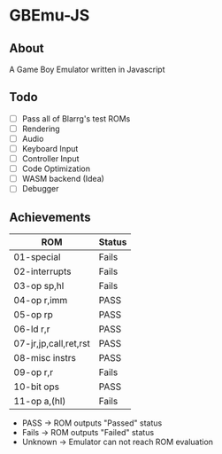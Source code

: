 # GBEmu-JS

## About
A Game Boy Emulator written in Javascript

## Todo
- [ ] Pass all of Blarrg's test ROMs
- [ ] Rendering
- [ ] Audio
- [ ] Keyboard Input
- [ ] Controller Input
- [ ] Code Optimization
- [ ] WASM backend (Idea)
- [ ] Debugger 

## Achievements

| ROM                   | Status | 
|-----------------------|--------|
| 01-special            | Fails  |
| 02-interrupts         | Fails  |
| 03-op sp,hl           | Fails  |
| 04-op r,imm           | PASS   |
| 05-op rp              | PASS   |
| 06-ld r,r             | PASS   |
| 07-jr,jp,call,ret,rst | PASS   |
| 08-misc instrs        | PASS   |
| 09-op r,r             | Fails  |
| 10-bit ops            | PASS   |
| 11-op a,(hl)          | Fails  |

- PASS -> ROM outputs "Passed" status
- Fails -> ROM outputs "Failed" status
- Unknown -> Emulator can not reach ROM evaluation